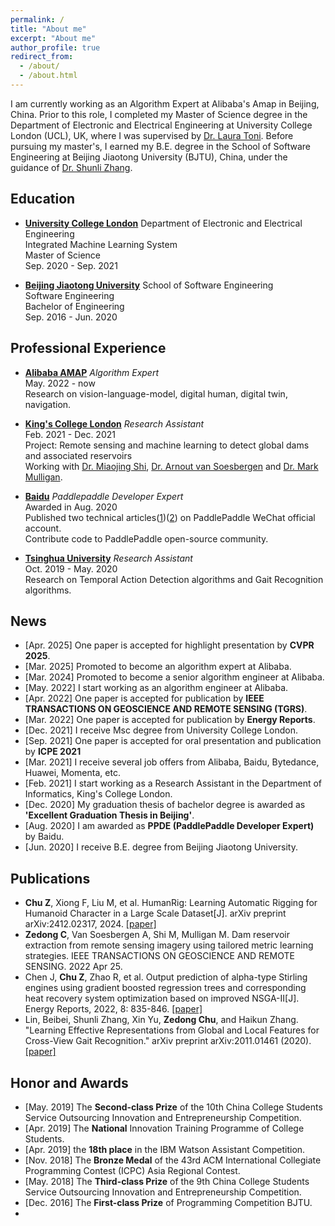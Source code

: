 ```yaml
---
permalink: /
title: "About me"
excerpt: "About me"
author_profile: true
redirect_from: 
  - /about/
  - /about.html
---
```


I am currently working as an Algorithm Expert at Alibaba's Amap in Beijing, China. Prior to this role, I completed my Master of Science degree in the Department of Electronic and Electrical Engineering at University College London (UCL), UK, where I was supervised by [Dr. Laura Toni](https://laspucl2016.com/team/laura-toni/). Before pursuing my master's, I earned my B.E. degree in the School of Software Engineering at Beijing Jiaotong University (BJTU), China, under the guidance of [Dr. Shunli Zhang](https://scholar.google.co.uk/citations?hl=en&user=_JM4nEcAAAAJ).

## Education
* [**University College London**](https://www.ucl.ac.uk/)  Department of Electronic and Electrical Engineering  
  Integrated Machine Learning System  
  Master of Science  
  Sep. 2020 - Sep. 2021
  
* [**Beijing Jiaotong University**](http://en.bjtu.edu.cn/)  School of Software Engineering  
  Software Engineering  
  Bachelor of Engineering  
  Sep. 2016 - Jun. 2020

## Professional Experience

* [**Alibaba AMAP**](https://www.alibabagroup.com/) *Algorithm Expert*  
  May. 2022 - now  
  Research on vision-language-model, digital human, digital twin, navigation.
  
* [**King's College London**](https://www.kcl.ac.uk/) *Research Assistant*  
  Feb. 2021 - Dec. 2021  
  Project: Remote sensing and machine learning to detect global dams and associated reservoirs  
  Working with [Dr. Miaojing Shi](https://sites.google.com/site/miaojingshi), [Dr. Arnout van Soesbergen](https://www.kcl.ac.uk/people/arnout-van-soesbergen) and [Dr. Mark Mulligan](https://www.kcl.ac.uk/people/mark-mulligan).

* [**Baidu**](https://www.baidu.com/) *Paddlepaddle Developer Expert*  
  Awarded in Aug. 2020  
  Published two technical articles([1](https://mp.weixin.qq.com/s/IKod7BjBXN0fXX7Q1NfbMw))([2](https://mp.weixin.qq.com/s/wl9T_Go5V7I_SLDO-xBdNw)) on PaddlePaddle WeChat official account.  
  Contribute code to PaddlePaddle open-source community.
  
* [**Tsinghua University**](https://www.tsinghua.edu.cn/) *Research Assistant*  
  Oct. 2019 - May. 2020  
  Research on Temporal Action Detection algorithms and Gait Recognition algorithms.

## News

* [Apr. 2025] One paper is accepted for highlight presentation by **CVPR 2025**.
* [Mar. 2025] Promoted to become an algorithm expert at Alibaba.
* [Mar. 2024] Promoted to become a senior algorithm engineer at Alibaba.
* [May. 2022] I start working as an algorithm engineer at Alibaba.
* [Apr. 2022] One paper is accepted for publication by **IEEE TRANSACTIONS ON GEOSCIENCE AND REMOTE SENSING (TGRS)**.
* [Mar. 2022] One paper is accepted for publication by **Energy Reports**.
* [Dec. 2021] I receive Msc degree from University College London. 
* [Sep. 2021] One paper is accepted for oral presentation and publication by **ICPE 2021**
* [Mar. 2021] I receive several job offers from Alibaba, Baidu, Bytedance, Huawei, Momenta, etc.
* [Feb. 2021] I start working as a Research Assistant in the Department of Informatics, King's College London.
* [Dec. 2020] My graduation thesis of bachelor degree is awarded as **'Excellent Graduation Thesis in Beijing'**.
* [Aug. 2020] I am awarded as **PPDE (PaddlePaddle Developer Expert)** by Baidu.
* [Jun. 2020] I receive B.E. degree from Beijing Jiaotong University.  

## Publications

* **Chu Z**, Xiong F, Liu M, et al. HumanRig: Learning Automatic Rigging for Humanoid Character in a Large Scale Dataset[J]. arXiv preprint arXiv:2412.02317, 2024. [[paper]](https://arxiv.org/abs/2412.02317)
* **Zedong C**, Van Soesbergen A, Shi M, Mulligan M. Dam reservoir extraction from remote sensing imagery using tailored metric learning strategies. IEEE TRANSACTIONS ON GEOSCIENCE AND REMOTE SENSING. 2022 Apr 25.
* Chen J, **Chu Z**, Zhao R, et al. Output prediction of alpha-type Stirling engines using gradient boosted regression trees and corresponding heat recovery system optimization based on improved NSGA-II[J]. Energy Reports, 2022, 8: 835-846. [[paper]](https://www.sciencedirect.com/science/article/pii/S2352484722004693)
* Lin, Beibei, Shunli Zhang, Xin Yu, **Zedong Chu**, and Haikun Zhang. "Learning Effective Representations from Global and Local Features for Cross-View Gait Recognition." arXiv preprint arXiv:2011.01461 (2020).  [[paper]](https://arxiv.org/pdf/2011.01461.pdf)

## Honor and Awards
* [May. 2019] The **Second-class Prize** of the 10th China College Students Service Outsourcing Innovation and Entrepreneurship Competition.
* [Apr. 2019] The **National** Innovation Training Programme of College Students.
* [Apr. 2019] the **18th place** in the IBM Watson Assistant Competition.
* [Nov. 2018] The **Bronze Medal** of the 43rd ACM International Collegiate Programming Contest (ICPC) Asia Regional Contest.
* [May. 2018] The **Third-class Prize** of the 9th China College Students Service Outsourcing Innovation and Entrepreneurship Competition. 
* [Dec. 2016] The **First-class Prize** of Programming Competition BJTU.
* 
  
  
  
  
<script type='text/javascript' id='clustrmaps' src='//cdn.clustrmaps.com/map_v2.js?cl=080808&w=350&t=tt&d=ru2lEa45xfHWP8l5jK0mBHVRxhxCPXqPODLM6rcxYTE&co=ffffff&cmn=4064f8&cmo=f57272&ct=808080'></script>
